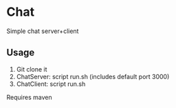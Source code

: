# Chat
Simple chat server+client

Usage 
--------------
1. Git clone it
2. ChatServer: script run.sh (includes default port 3000)
3. ChatClient: script run.sh

Requires maven
